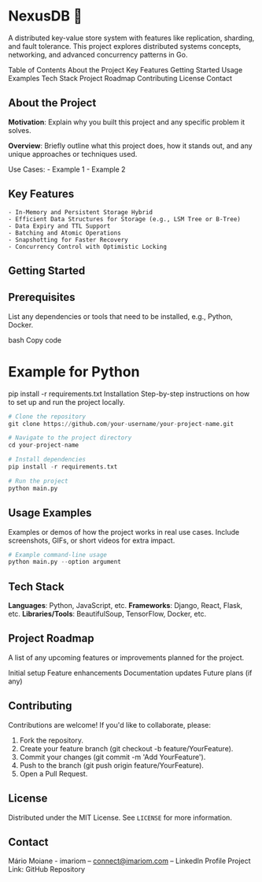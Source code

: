 # NexusDB 🚀

A distributed key-value store system with features like replication, sharding, and fault tolerance. This project explores distributed systems concepts, networking, and advanced concurrency patterns in Go.

Table of Contents
About the Project
Key Features
Getting Started
Usage Examples
Tech Stack
Project Roadmap
Contributing
License
Contact

## About the Project
**Motivation**: Explain why you built this project and any specific problem it solves.

**Overview**: Briefly outline what this project does, how it stands out, and any unique approaches or techniques used.

Use Cases:
    - Example 1
    - Example 2

##  Key Features
    - In-Memory and Persistent Storage Hybrid
    - Efficient Data Structures for Storage (e.g., LSM Tree or B-Tree)
    - Data Expiry and TTL Support
    - Batching and Atomic Operations
    - Snapshotting for Faster Recovery
    - Concurrency Control with Optimistic Locking
    
## Getting Started

## Prerequisites
List any dependencies or tools that need to be installed, e.g., Python, Docker.

bash
Copy code
# Example for Python
pip install -r requirements.txt
Installation
Step-by-step instructions on how to set up and run the project locally.

```python
# Clone the repository
git clone https://github.com/your-username/your-project-name.git

# Navigate to the project directory
cd your-project-name

# Install dependencies
pip install -r requirements.txt

# Run the project
python main.py
```

## Usage Examples
Examples or demos of how the project works in real use cases. Include screenshots, GIFs, or short videos for extra impact.

```python
# Example command-line usage
python main.py --option argument
```

## Tech Stack
**Languages**: Python, JavaScript, etc.
**Frameworks**: Django, React, Flask, etc.
**Libraries/Tools**: BeautifulSoup, TensorFlow, Docker, etc.

## Project Roadmap
A list of any upcoming features or improvements planned for the project.

 Initial setup
 Feature enhancements
 Documentation updates
 Future plans (if any)

## Contributing
Contributions are welcome! If you'd like to collaborate, please:
1. Fork the repository.
2. Create your feature branch (git checkout -b feature/YourFeature).
3. Commit your changes (git commit -m 'Add YourFeature').
4. Push to the branch (git push origin feature/YourFeature).
5. Open a Pull Request.

## License
Distributed under the MIT License. See `LICENSE` for more information.

## Contact
Mário Moiane - imariom – connect@imariom.com – LinkedIn Profile
Project Link: GitHub Repository
